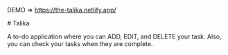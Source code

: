 
DEMO => https://the-talika.netlify.app/

 
#   T a l i k a 

A to-do application where you can ADD, EDIT, and DELETE your task. 
Also, you can check your tasks when they are complete.
 
 
